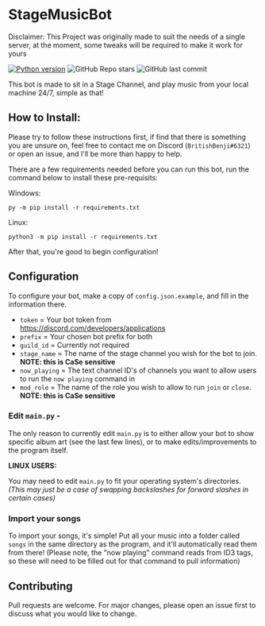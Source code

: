 # StageMusicBot
Disclaimer: This Project was originally made to suit the needs of a single server, at the moment, some tweaks will be required to make it work for yours

[![Python version](https://img.shields.io/badge/python-3.9-blue.svg)](https://python.org)
![GitHub Repo stars](https://img.shields.io/github/stars/BritishBenji/StageMusicBot)
![GitHub last commit](https://img.shields.io/github/last-commit/BritishBenji/StageMusicBot)

This bot is made to sit in a Stage Channel, and play music from your local machine 24/7, simple as that!



## How to Install: 

Please try to follow these instructions first, if find that there is something you are unsure on, feel free to contact me on Discord (`BritishBenji#6321`) or open an issue, and I'll be more than happy to help.

There are a few requirements needed before you can run this bot, run the command below to install these pre-requisits:

Windows:
```
py -m pip install -r requirements.txt
```
Linux:
```
python3 -m pip install -r requirements.txt
```
After that, you're good to begin configuration!

## Configuration
To configure your bot, make a copy of `config.json.example`, and fill in the information there.

- `token` = Your bot token from https://discord.com/developers/applications
- `prefix` = Your chosen bot prefix for both
- `guild_id` = Currently not required
- `stage_name` = The name of the stage channel you wish for the bot to join. **NOTE: this is CaSe sensitive**
- `now_playing` = The text channel ID's of channels you want to allow users to run the `now playing` command in
- `mod_role` = The name of the role you wish to allow to run `join` or `close`. **NOTE: this is CaSe sensitive**

### Edit `main.py` - 

The only reason to currently edit `main.py` is to either allow your bot to show specific album art (see the last few lines), or to make edits/improvements to the program itself.

**LINUX USERS:**

You may need to edit `main.py` to fit your operating system's directories. *(This may just be a case of swapping backslashes for forward slashes in certain cases)*

### Import your songs

To import your songs, it's simple! Put all your music into a folder called `songs` in the same directory as the program, and it'll automatically read them from there! (Please note, the "now playing" command reads from ID3 tags, so these will need to be filled out for that command to pull information)

## Contributing
Pull requests are welcome. For major changes, please open an issue first to discuss what you would like to change.
